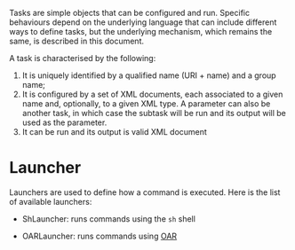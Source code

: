 <head><title>Tasks</title></head>


Tasks are simple objects that can be configured and run. Specific behaviours depend on the underlying language that can include different ways to define tasks, but the underlying mechanism, which remains the same, is described in this document.

A task is characterised by the following:

1. It is uniquely identified by a qualified name (URI + name) and a group name;
1. It is configured by a set of XML documents, each associated to a given name and,
        optionally, to a given XML type. A parameter can also be another task, in which case
        the subtask will be run and its output will be used as the parameter.
1. It can be run and its output is valid XML document


# Launcher

  Launchers are used to define how a command is executed. 
  Here is the list of available launchers:
  
  * ShLauncher: runs commands using the `sh` shell
  
  * OARLauncher: runs commands using [OAR](http://oar.imag.fr)


